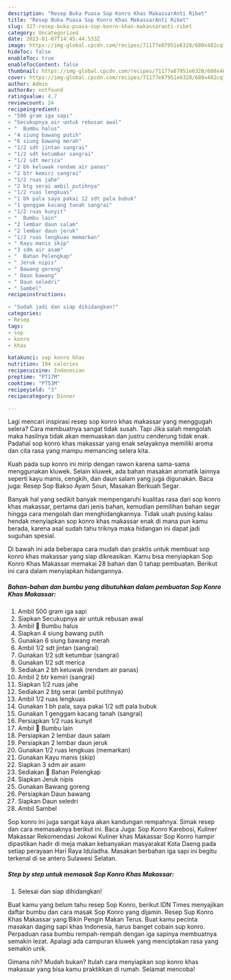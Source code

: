 ```yaml
---
description: "Resep Buka Puasa Sop Konro Khas MakassarAnti Ribet"
title: "Resep Buka Puasa Sop Konro Khas MakassarAnti Ribet"
slug: 327-resep-buka-puasa-sop-konro-khas-makassaranti-ribet
category: Uncategorized
date: 2023-01-07T14:45:44.533Z
image: https://img-global.cpcdn.com/recipes/71177e87951e6328/680x482cq70/sop-konro-khas-makassar-foto-resep-utama.jpg
hideToc: false
enableToc: true
enableTocContent: false
thumbnail: https://img-global.cpcdn.com/recipes/71177e87951e6328/680x482cq70/sop-konro-khas-makassar-foto-resep-utama.jpg
cover: https://img-global.cpcdn.com/recipes/71177e87951e6328/680x482cq70/sop-konro-khas-makassar-foto-resep-utama.jpg
author: Admin
authorAv: notfound
ratingvalue: 4.7
reviewcount: 24
recipeingredient:
- "500 gram iga sapi"
- "Secukupnya air untuk rebusan awal"
- "  Bumbu halus"
- "4 siung bawang putih"
- "6 siung bawang merah"
- "1/2 sdt jintan sangrai"
- "1/2 sdt ketumbar sangrai"
- "1/2 sdt merica"
- "2 bh keluwak rendam air panas"
- "2 btr kemiri sangrai"
- "1/2 ruas jahe"
- "2 btg serai ambil putihnya"
- "1/2 ruas lengkuas"
- "1 bh pala saya pakai 12 sdt pala bubuk"
- "1 genggam kacang tanah sangrai"
- "1/2 ruas kunyit"
- "  Bumbu lain"
- "2 lembar daun salam"
- "2 lembar daun jeruk"
- "1/2 ruas lengkuas memarkan"
- " Kayu manis skip"
- "3 sdm air asam"
- "  Bahan Pelengkap"
- " Jeruk nipis"
- " Bawang goreng"
- " Daun bawang"
- " Daun seledri"
- " Sambel"
recipeinstructions:

- "Sudah jadi dan siap dihidangkan!"
categories:
- Resep
tags:
- sop
- konro
- khas

katakunci: sop konro khas 
nutrition: 194 calories
recipecuisine: Indonesian
preptime: "PT17M"
cooktime: "PT53M"
recipeyield: "3"
recipecategory: Dinner

---
```



Lagi mencari inspirasi resep sop konro khas makassar yang menggugah selera? Cara membuatnya sangat tidak susah. Tapi Jika salah mengolah maka hasilnya tidak akan memuaskan dan justru cenderung tidak enak. Padahal sop konro khas makassar yang enak selayaknya memiliki aroma dan cita rasa yang mampu memancing selera kita.


Kuah pada sup konro ini mirip dengan rawon karena sama-sama menggunakan kluwek. Selain kluwek, ada bahan masakan aromatik lainnya seperti kayu manis, cengkih, dan daun salam yang juga digunakan. Baca juga: Resep Sop Bakso Ayam Soun, Masakan Berkuah Segar.

Banyak hal yang sedikit banyak mempengaruhi kualitas rasa dari sop konro khas makassar, pertama dari jenis bahan, kemudian pemilihan bahan segar hingga cara mengolah dan menghidangkannya. Tidak usah pusing kalau hendak menyiapkan sop konro khas makassar enak di mana pun kamu berada, karena asal sudah tahu triknya maka hidangan ini dapat jadi suguhan spesial.


Di bawah ini ada beberapa cara mudah dan praktis untuk membuat sop konro khas makassar yang siap dikreasikan. Kamu bisa menyiapkan Sop Konro Khas Makassar memakai 28 bahan dan 0 tahap pembuatan. Berikut ini cara dalam menyiapkan hidangannya.

<!--inarticleads1-->

##### Bahan-bahan dan bumbu yang dibutuhkan dalam pembuatan Sop Konro Khas Makassar:

1. Ambil 500 gram iga sapi
1. Siapkan Secukupnya air untuk rebusan awal
1. Ambil  📌 Bumbu halus
1. Siapkan 4 siung bawang putih
1. Gunakan 6 siung bawang merah
1. Ambil 1/2 sdt jintan (sangrai)
1. Gunakan 1/2 sdt ketumbar (sangrai)
1. Gunakan 1/2 sdt merica
1. Sediakan 2 bh keluwak (rendam air panas)
1. Ambil 2 btr kemiri (sangrai)
1. Siapkan 1/2 ruas jahe
1. Sediakan 2 btg serai (ambil putihnya)
1. Ambil 1/2 ruas lengkuas
1. Gunakan 1 bh pala, saya pakai 1/2 sdt pala bubuk
1. Gunakan 1 genggam kacang tanah (sangrai)
1. Persiapkan 1/2 ruas kunyit
1. Ambil  📌 Bumbu lain
1. Persiapkan 2 lembar daun salam
1. Persiapkan 2 lembar daun jeruk
1. Gunakan 1/2 ruas lengkuas (memarkan)
1. Gunakan  Kayu manis (skip)
1. Siapkan 3 sdm air asam
1. Sediakan  📌 Bahan Pelengkap
1. Siapkan  Jeruk nipis
1. Gunakan  Bawang goreng
1. Persiapkan  Daun bawang
1. Siapkan  Daun seledri
1. Ambil  Sambel


Sop konro ini juga sangat kaya akan kandungan rempahnya. Simak resep dan cara memasaknya berikut ini. Baca Juga: Sop Konro Karebosi, Kuliner Makassar Rekomendasi Jokowi Kuliner khas Makassar Sop Konro hampir dipastikan hadir di meja makan kebanyakan masyarakat Kota Daeng pada setiap perayaan Hari Raya Iduladha. Masakan berbahan iga sapi ini begitu terkenal di se antero Sulawesi Selatan. 

<!--inarticleads2-->

##### Step by step untuk memasak Sop Konro Khas Makassar:


1. Selesai dan siap dihidangkan!

Buat kamu yang belum tahu resep Sop Konro, berikut IDN Times menyajikan daftar bumbu dan cara masak Sop Konro yang dijamin. Resep Sup Konro Khas Makassar yang Bikin Pengin Makan Terus. Buat kamu pecinta masakan daging sapi khas Indonesia, harus banget cobain sup konro. Perpaduan rasa bumbu rempah-rempah dengan iga sapinya membuatnya semakin lezat. Apalagi ada campuran kluwek yang menciptakan rasa yang semakin unik. 

Gimana nih? Mudah bukan? Itulah cara menyiapkan sop konro khas makassar yang bisa kamu praktikkan di rumah. Selamat mencoba!
